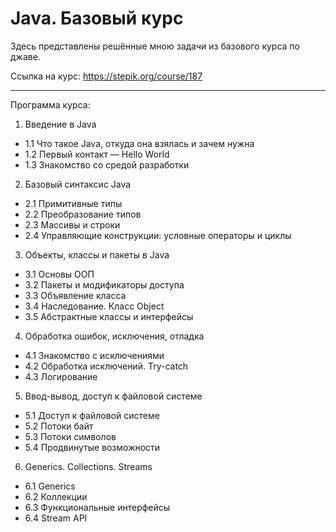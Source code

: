 # Java. Базовый курс
Здесь представлены решённые мною задачи из базового курса по джаве.

Ссылка на курс:
https://stepik.org/course/187

***
Программа курса:

1. Введение в Java 
* 1.1 Что такое Java, откуда она взялась и зачем нужна
* 1.2 Первый контакт — Hello World
* 1.3 Знакомство со средой разработки

2. Базовый синтаксис Java 
* 2.1 Примитивные типы 
* 2.2 Преобразование типов
* 2.3 Массивы и строки
* 2.4 Управляющие конструкции: условные операторы и циклы

3. Объекты, классы и пакеты в Java 
* 3.1 Основы ООП
* 3.2 Пакеты и модификаторы доступа
* 3.3 Объявление класса 
* 3.4 Наследование. Класс Object
* 3.5 Абстрактные классы и интерфейсы

4. Обработка ошибок, исключения, отладка 
* 4.1 Знакомство с исключениями 
* 4.2 Обработка исключений. Try-catch
* 4.3 Логирование

5. Ввод-вывод, доступ к файловой системе
* 5.1 Доступ к файловой системе
* 5.2 Потоки байт
* 5.3 Потоки символов
* 5.4 Продвинутые возможности

6. Generics. Collections. Streams
* 6.1 Generics 
* 6.2 Коллекции
* 6.3 Функциональные интерфейсы
* 6.4 Stream API
